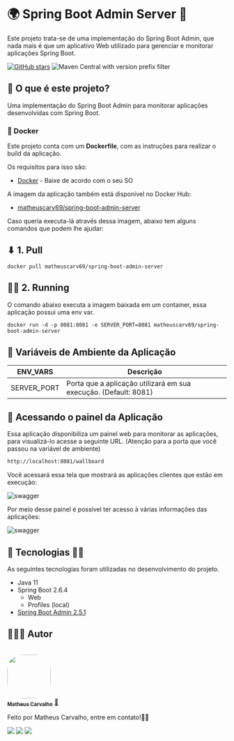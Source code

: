 # 🌍 Spring Boot Admin Server 👀

Este projeto trata-se de uma implementação do Spring Boot Admin, que nada mais é que um aplicativo Web utilizado para
gerenciar e monitorar aplicações Spring Boot.

[![GitHub stars](https://img.shields.io/github/stars/matheuscarv69/spring-boot-admin-server?color=7159)](https://github.com/matheuscarv69/spring-boot-admin-server/stargazers)
![Maven Central with version prefix filter](https://img.shields.io/maven-central/v/org.apache.maven/apache-maven/3.6.3?color=7159)

## 🤔 O que é este projeto?

Uma implementação do Spring Boot Admin para monitorar aplicações desenvolvidas com Spring Boot.

### 🐳 Docker

Este projeto conta com um **Dockerfile**, com as instruções para realizar o build da aplicação.

Os requisitos para isso são:

- [Docker](https://www.docker.com/products/docker-desktop) - Baixe de acordo com o seu SO

A imagem da aplicação também está disponível no Docker Hub:

- [matheuscarv69/spring-boot-admin-server](https://hub.docker.com/r/matheuscarv69/spring-boot-admin-server)

Caso queria executa-lá através dessa imagem, abaixo tem alguns comandos que podem lhe ajudar:

## ⬇ 1. Pull

```shell
docker pull matheuscarv69/spring-boot-admin-server
```

## 🏃‍♂️ 2. Running

O comando abaixo executa a imagem baixada em um container, essa aplicação possui uma env var.

```shell
docker run -d -p 8081:8081 -e SERVER_PORT=8081 matheuscarv69/spring-boot-admin-server
```

## 🔧 Variáveis de Ambiente da Aplicação

| ENV_VARS                      | Descrição                                                        |
| ----------------------------- |------------------------------------------------------------------|
| SERVER_PORT                   | Porta que a aplicação utilizará em sua execução. (Default: 8081) |

## 📝 Acessando o painel da Aplicação

Essa aplicação disponibiliza um painel web para monitorar as aplicações, para visualizá-lo acesse a seguinte URL. 
(Atenção para a porta que você passou na variável de ambiente)

```bash
http://localhost:8081/wallboard
```

Você acessará essa tela que mostrará as aplicações clientes que estão em execução:

<img src="https://i.imgur.com/m7sg4pV.png" min-width="400px" max-width="600px"  alt="swagger">

Por meio desse painel é possível ter acesso à várias informações das aplicações:

<img src="https://i.imgur.com/dhZ43oe.png" min-width="400px" max-width="600px"  alt="swagger">


## 🚀 Tecnologias 👩‍🚀

As seguintes tecnologias foram utilizadas no desenvolvimento do projeto.

- Java 11
- Spring Boot 2.6.4
    - Web
    - Profiles (local)
- [Spring Boot Admin 2.5.1](https://codecentric.github.io/spring-boot-admin/current/)
## 👨🏻‍💻 Autor

<br>
<a href="https://github.com/matheuscarv69">
 <img style="border-radius: 35%;" src="https://avatars1.githubusercontent.com/u/55814214?s=460&u=ffb1e928527a55f53df6e0d323c2fd7ba92fe0c3&v=4" width="100px;" alt=""/>
 <br />
 <sub><b>Matheus Carvalho</b></sub></a> <a href="https://github.com/matheuscarv69" title="Matheus Carvalho">🚀</a>

Feito por Matheus Carvalho, entre em contato!✌🏻

 <p align="left">
    <a href="mailto:matheus9126@gmail.com" alt="Gmail" target="_blank">
      <img src="https://img.shields.io/badge/Gmail-D14836?style=for-the-badge&logo=gmail&logoColor=white&link=mailto:matheus9126@gmail.com"/></a>
    <a href="https://www.linkedin.com/in/matheus-carvalho69/" alt="Linkedin" target="_blank">
        <img src="https://img.shields.io/badge/LinkedIn-0077B5?style=for-the-badge&logo=linkedin&logoColor=white&link=https://www.linkedin.com/in/matheus-carvalho69/"/></a>  
    <a href="https://www.instagram.com/_mmcarvalho/" alt="Instagram" target="_blank">
      <img src="https://img.shields.io/badge/Instagram-E4405F?style=for-the-badge&logo=instagram&logoColor=white&link=https://www.instagram.com/_mmcarvalho/"/></a>  
  </p>